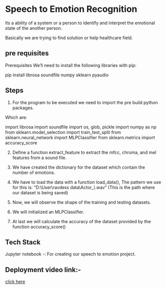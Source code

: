 
# Speech to Emotion Recognition

Its a ability of a system or a person to identify and interpret the emotional state of the another person.

Basically we are trying to find solution or help healthcare field.









## pre requisites
Prerequisites
We’ll need to install the following libraries with pip:

pip install librosa soundfile numpy sklearn pyaudio

## Steps

1. For the program to be executed we need to import the pre build python packages.

Which are:

import librosa
import soundfile
import os, glob, pickle
import numpy as np
from sklearn.model_selection import train_test_split
from sklearn.neural_network import MLPClassifier
from sklearn.metrics import accuracy_score

2. Define a function extract_feature to extract the mfcc, chroma, and mel features from a sound file.

3. We have created the dictionary for the dataset which contain the number of emotions.

4. We have to load the data with a function load_data(),
The pattern we use for this is: 
“D:\\User\\ravdess data\\Actor_*\\*.wav”
(This is the path where our dataset is being saved)

5. Now, we will observe the shape of the training and testing datasets.

6. We will initialized an MLPClassifier.

7. At last we will calculate the accuracy of the dataset provided by the function accuracy_score()
## Tech Stack 
Jupyter notebook -: For creating our speech to emotion project.
## Deployment video link:-
<a href="https://youtu.be/HPVHlVrQsH8">click here
</a>
